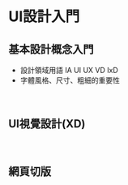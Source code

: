 # UI設計入門
## 基本設計概念入門
* 設計領域用語 IA UI UX VD IxD 
* 字體風格、尺寸、粗細的重要性

&nbsp;

## UI視覺設計(XD)

&nbsp;

## 網頁切版
